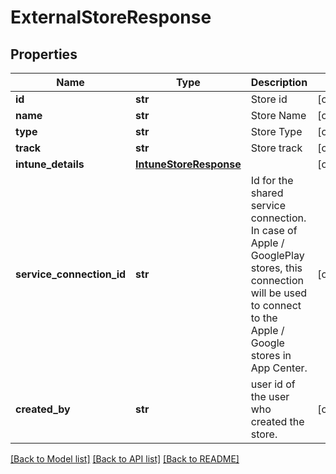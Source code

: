# ExternalStoreResponse

## Properties
Name | Type | Description | Notes
------------ | ------------- | ------------- | -------------
**id** | **str** | Store id | [optional] 
**name** | **str** | Store Name | [optional] 
**type** | **str** | Store Type | [optional] 
**track** | **str** | Store track | [optional] 
**intune_details** | [**IntuneStoreResponse**](IntuneStoreResponse.md) |  | [optional] 
**service_connection_id** | **str** | Id for the shared service connection. In case of Apple / GooglePlay stores, this connection will be used to connect to the Apple / Google stores in App Center. | [optional] 
**created_by** | **str** | user id of the user who created the store. | [optional] 

[[Back to Model list]](../README.md#documentation-for-models) [[Back to API list]](../README.md#documentation-for-api-endpoints) [[Back to README]](../README.md)

